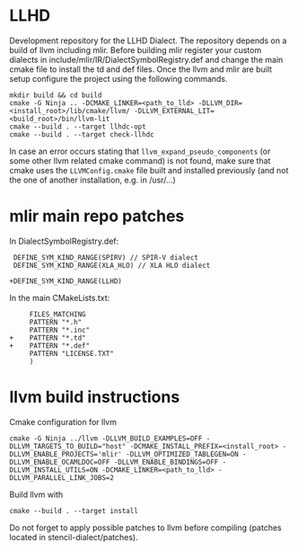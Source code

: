 # LLHD

Development repository for the LLHD Dialect. The repository depends on a build of llvm including mlir. Before building mlir register your custom dialects in include/mlir/IR/DialectSymbolRegistry.def and change the main cmake file to install the td and def files. Once the llvm and mlir are built setup configure the project using the following commands.

```
mkdir build && cd build
cmake -G Ninja .. -DCMAKE_LINKER=<path_to_lld> -DLLVM_DIR=<install_root>/lib/cmake/llvm/ -DLLVM_EXTERNAL_LIT=<build_root>/bin/llvm-lit
cmake --build . --target llhdc-opt
cmake --build . --target check-llhdc
```

In case an error occurs stating that `llvm_expand_pseudo_components` (or some other llvm related cmake command) is not found, make sure that cmake uses the `LLVMConfig.cmake` file built and installed previously (and not the one of another installation, e.g. in /usr/...)

# mlir main repo patches

In DialectSymbolRegistry.def:

```
 DEFINE_SYM_KIND_RANGE(SPIRV) // SPIR-V dialect
 DEFINE_SYM_KIND_RANGE(XLA_HLO) // XLA HLO dialect
 
+DEFINE_SYM_KIND_RANGE(LLHD)
```

In the main CMakeLists.txt:
``` 
     FILES_MATCHING
     PATTERN "*.h"
     PATTERN "*.inc"
+    PATTERN "*.td"
+    PATTERN "*.def"
     PATTERN "LICENSE.TXT"
     )
```

# llvm build instructions

Cmake configuration for llvm

```
cmake -G Ninja ../llvm -DLLVM_BUILD_EXAMPLES=OFF -DLLVM_TARGETS_TO_BUILD="host" -DCMAKE_INSTALL_PREFIX=<install_root> -DLLVM_ENABLE_PROJECTS='mlir' -DLLVM_OPTIMIZED_TABLEGEN=ON -DLLVM_ENABLE_OCAMLDOC=OFF -DLLVM_ENABLE_BINDINGS=OFF -DLLVM_INSTALL_UTILS=ON -DCMAKE_LINKER=<path_to_lld> -DLLVM_PARALLEL_LINK_JOBS=2
```

Build llvm with

```
cmake --build . --target install
```

Do not forget to apply possible patches to llvm before compiling (patches located in stencil-dialect/patches).
